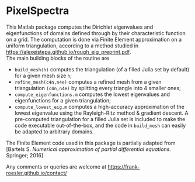 # PixelSpectra
This Matlab package computes the Dirichlet eigenvalues and eigenfunctions of domains defined through by their characteristic function on a grid. The computation is done via Finite Element approximation on a uniform triangulation, according to a method studied in https://alexeistepa.github.io/rough_eig_preprint.pdf.  
The main building blocks of the routine are
* ```build_mesh(h)``` computes the triangulation (of a filled Julia set by default) for a given mesh size ```h```;
* ```refine_mesh(c4n,n4e)``` computes a refined mesh from a given triangulation ```(c4n,n4e)``` by splitting every triangle into 4 smaller ones;
* ```compute_eigenfunctions.m``` computes the lowest eigenvalues and eigenfunctions for a given triangulation;
* ```compute_lowest_eig.m``` computes a high-accuracy approximation of the lowest eigenvalue using the Rayleigh-Ritz method & gradient descent.
A pre-computed triangulation for a filled Julia set is included to make the code executable out-of-the-box, and the code in ```build_mesh``` can easily be adapted to arbitrary domains.

The Finite Element code used in this package is partially adapted from [Bartels S. *Numerical approximation of partial differential equations.* Springer; 2016]

Any comments or queries are welcome at https://frank-roesler.github.io/contact/
